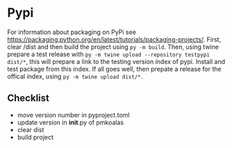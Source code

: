 # Pypi

For information about packaging on PyPi see https://packaging.python.org/en/latest/tutorials/packaging-projects/.
First, clear /dist and then build the project using `py -m build`.
Then, using twine prepare a test release with `py -m twine upload --repository testpypi dist/*`,
 this will prepare a link to the testing version index of pypi.
Install and test package from this index.
If all goes well, then prepate a release for the offical index, using `py -m twine upload dist/*`.

## Checklist
 - move version number in pyproject.toml
 - update version in __init__.py of pmkoalas
 - clear dist
 - build project